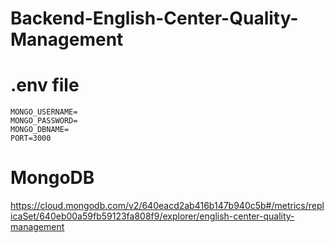 # Backend-English-Center-Quality-Management

# .env file
    MONGO_USERNAME=
    MONGO_PASSWORD=
    MONGO_DBNAME=
    PORT=3000


# MongoDB
https://cloud.mongodb.com/v2/640eacd2ab416b147b940c5b#/metrics/replicaSet/640eb00a59fb59123fa808f9/explorer/english-center-quality-management
